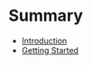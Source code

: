 # Summary

* [Introduction](Documentation/introduction.md)
* [Getting Started](Documentation/Documentation/getting_started.md)

